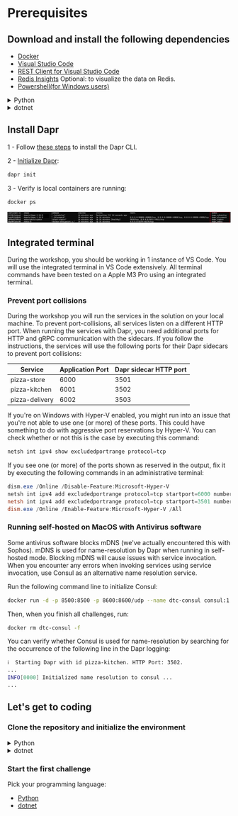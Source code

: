 # Prerequisites

## Download and install the following dependencies

- [Docker](https://docs.docker.com/engine/install/)
- [Visual Studio Code](https://code.visualstudio.com/download)
- [REST Client for Visual Studio Code](https://marketplace.visualstudio.com/items?itemName=humao.rest-client)
- [Redis Insights](https://redis.io/insight/) Optional: to visualize the data on Redis.
- [Powershell(for Windows users)](https://learn.microsoft.com/en-us/powershell/scripting/install/installing-powershell-on-windows?view=powershell-7.4)

<details>

<summary>Python</summary>

- [Python 3](https://www.python.org/downloads/)
- [Python Extension for Visual Studio Code](https://marketplace.visualstudio.com/items?itemName=ms-python.python)

</details>

<details>

<summary>dotnet</summary>

- [dotnet 8.0](https://dotnet.microsoft.com/download/dotnet/8.0)
- [C# Extension for Visual Studio Code](https://marketplace.visualstudio.com/items?itemName=ms-dotnettools.csharp)

</details>

## Install Dapr

1 - Follow [these steps](https://docs.dapr.io/getting-started/install-dapr-cli/) to install the Dapr CLI.

2 - [Initialize Dapr](https://docs.dapr.io/getting-started/install-dapr-cli/):

```bash
dapr init
```

3 - Verify is local containers are running:

```bash
docker ps
```

![containers](./../imgs/docker-ps.png)

## Integrated terminal

During the workshop, you should be working in 1 instance of VS Code. You will use the integrated terminal in VS Code extensively. All terminal commands have been tested on a Apple M3 Pro using an integrated terminal.

### Prevent port collisions

During the workshop you will run the services in the solution on your local machine. To prevent port-collisions, all services listen on a different HTTP port. When running the services with Dapr, you need additional ports for HTTP and gRPC communication with the sidecars. If you follow the instructions, the services will use the following ports for their Dapr sidecars to prevent port collisions:

| Service                    | Application Port | Dapr sidecar HTTP port  |
|----------------------------|------------------|------------------------|
| pizza-store      | 6000             | 3501                   |
| pizza-kitchen      | 6001             | 3502                  |
| pizza-delivery | 6002             | 3503               |

If you're on Windows with Hyper-V enabled, you might run into an issue that you're not able to use one (or more) of these ports. This could have something to do with aggressive port reservations by Hyper-V. You can check whether or not this is the case by executing this command:

```powershell
netsh int ipv4 show excludedportrange protocol=tcp
```

If you see one (or more) of the ports shown as reserved in the output, fix it by executing the following commands in an administrative terminal:

```powershell
dism.exe /Online /Disable-Feature:Microsoft-Hyper-V
netsh int ipv4 add excludedportrange protocol=tcp startport=6000 numberofports=3
netsh int ipv4 add excludedportrange protocol=tcp startport=3501 numberofports=3
dism.exe /Online /Enable-Feature:Microsoft-Hyper-V /All
```

### Running self-hosted on MacOS with Antivirus software

Some antivirus software blocks mDNS (we've actually encountered this with Sophos). mDNS is used for name-resolution by Dapr when running in self-hosted mode. Blocking mDNS will cause issues with service invocation. When you encounter any errors when invoking services using service invocation, use Consul as an alternative name resolution service.

Run the following command line to initialize Consul:

```bash
docker run -d -p 8500:8500 -p 8600:8600/udp --name dtc-consul consul:1.15 agent -dev -client '0.0.0.0'
```

Then, when you finish all challenges, run:

```bash
docker rm dtc-consul -f
```

You can verify whether Consul is used for name-resolution by searching for the occurrence of the following line in the Dapr logging:

```bash
ℹ️  Starting Dapr with id pizza-kitchen. HTTP Port: 3502.
...
INFO[0000] Initialized name resolution to consul ...
...
```

## Let's get to coding

### Clone the repository and initialize the environment

<details>
  
<summary>Python</summary>

On your terminal, run:

```bash
git clone https://github.com/diagrid-labs/dapr-workshop-python.git
cd dapr-worksop-python
```

Install vevn:

```bash
pip install virtualenv
```

Initialize the virtual environment:

```bash
python -m venv env
source env/bin/activate
```

</details>

<details>
  
<summary>dotnet</summary>

On your terminal, run:

```bash
git clone https://github.com/diagrid-labs/dapr-workshop-csharp.git
cd dapr-worksop-csharp
```

</details>

### Start the first challenge

Pick your programming language:

- [Python](/docs/challenge-1/python.md)
- [dotnet](/docs/challenge-1/dotnet.md)

